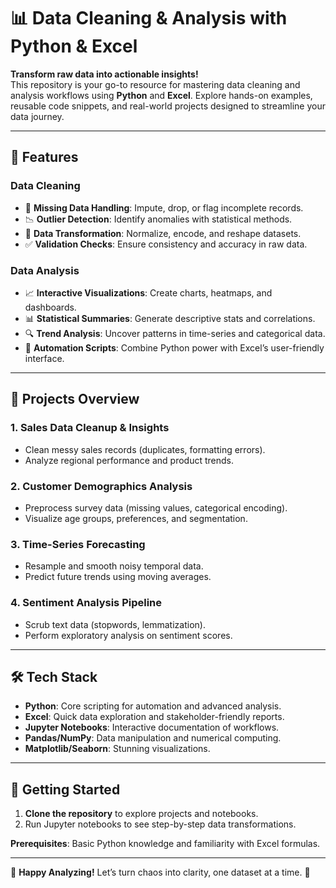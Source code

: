 # 📊 Data Cleaning & Analysis with Python & Excel


**Transform raw data into actionable insights!**  
This repository is your go-to resource for mastering data cleaning and analysis workflows using **Python** and **Excel**. Explore hands-on examples, reusable code snippets, and real-world projects designed to streamline your data journey.

---

## 🚀 Features

### **Data Cleaning**
- 🧹 **Missing Data Handling**: Impute, drop, or flag incomplete records.
- 📉 **Outlier Detection**: Identify anomalies with statistical methods.
- 🔄 **Data Transformation**: Normalize, encode, and reshape datasets.
- ✅ **Validation Checks**: Ensure consistency and accuracy in raw data.

### **Data Analysis**
- 📈 **Interactive Visualizations**: Create charts, heatmaps, and dashboards.
- 📊 **Statistical Summaries**: Generate descriptive stats and correlations.
- 🔍 **Trend Analysis**: Uncover patterns in time-series and categorical data.
- 🤖 **Automation Scripts**: Combine Python power with Excel’s user-friendly interface.

---

## 🧩 Projects Overview

### 1. **Sales Data Cleanup & Insights**
- Clean messy sales records (duplicates, formatting errors).
- Analyze regional performance and product trends.

### 2. **Customer Demographics Analysis**
- Preprocess survey data (missing values, categorical encoding).
- Visualize age groups, preferences, and segmentation.

### 3. **Time-Series Forecasting**
- Resample and smooth noisy temporal data.
- Predict future trends using moving averages.

### 4. **Sentiment Analysis Pipeline**
- Scrub text data (stopwords, lemmatization).
- Perform exploratory analysis on sentiment scores.

---

## 🛠️ Tech Stack
- **Python**: Core scripting for automation and advanced analysis.
- **Excel**: Quick data exploration and stakeholder-friendly reports.
- **Jupyter Notebooks**: Interactive documentation of workflows.
- **Pandas/NumPy**: Data manipulation and numerical computing.
- **Matplotlib/Seaborn**: Stunning visualizations.

---

## 🏁 Getting Started
1. **Clone the repository** to explore projects and notebooks.
2. Run Jupyter notebooks to see step-by-step data transformations.

**Prerequisites**: Basic Python knowledge and familiarity with Excel formulas.

---

🌟 **Happy Analyzing!** Let’s turn chaos into clarity, one dataset at a time. 🌟
